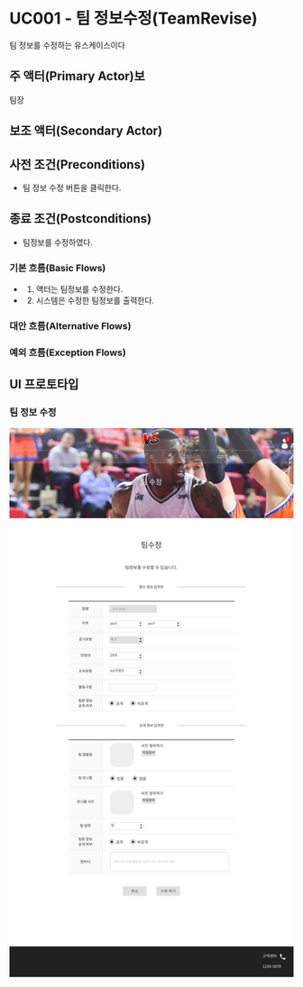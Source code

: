 # UC001 - 팀 정보수정(TeamRevise)

팀 정보를 수정하는 유스케이스이다

## 주 액터(Primary Actor)보

팀장

## 보조 액터(Secondary Actor)

## 사전 조건(Preconditions)

- 팀 정보 수정 버튼을 클릭한다.

## 종료 조건(Postconditions)

- 팀정보를 수정하였다.

### 기본 흐름(Basic Flows)

- 1. 액터는 팀정보를 수정한다.
- 2. 시스템은 수정한 팀정보를 출력한다. 

### 대안 흐름(Alternative Flows)


### 예외 흐름(Exception Flows)

     
## UI 프로토타입

### 팀 정보 수정   
![팀정보수정](./images/myteamrevise.jpg)

    
    
    
    
    